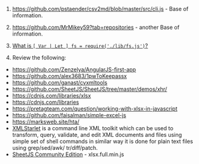 1. https://github.com/pstaender/csv2md/blob/master/src/cli.js  - Base of information.

2. https://github.com/MrMikey59?tab=repositories  - another Base of information.

3. [What is ```[ Var | Let ] fs = require('./lib/fs.js')```?](https://github.com/MikeMyers59/MikeMyers59/blob/main/JS/Require%20FS.md)

4. Review the following:
  - https://github.com/Zenzelya/AngularJS-first-app 
  - https://github.com/alex3683/1pwToKeepassx 
  - https://github.com/ganast/cvxmltools 
  - https://github.com/SheetJS/SheetJS/tree/master/demos/xhr/ 
  - https://cdnjs.com/libraries/xlsx 
  - https://cdnjs.com/libraries 
  - https://pretagteam.com/question/working-with-xlsx-in-javascript 
  - https://github.com/faisalman/simple-excel-js 
  - https://marksweb.site/hta/
  - [XMLStarlet](https://sourceforge.net/projects/xmlstar/files/xmlstarlet/) is a command line XML toolkit which can be used to transform, query, validate, and edit XML documents and files using simple set of shell commands in similar way it is done for plain text files using grep/sed/awk/ tr/diff/patch.
  - [SheetJS Community Edition](https://docs.sheetjs.com/) - xlsx.full.min.js
